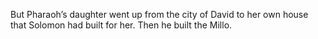 But Pharaoh’s daughter went up from the city of David to her own house that Solomon had built for her. Then he built the Millo.
